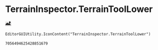 # TerrainInspector.TerrainToolLower
![](/img/TerrainInspector.TerrainToolLower.png)

``` CSharp
EditorGUIUtility.IconContent("TerrainInspector.TerrainToolLower")
```
```
7056494625428851679
```
